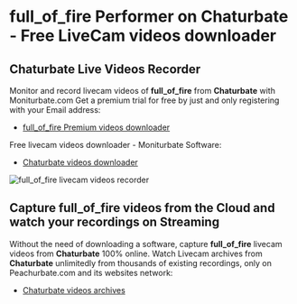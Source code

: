 # full_of_fire Performer on Chaturbate - Free LiveCam videos downloader

## Chaturbate Live Videos Recorder

Monitor and record livecam videos of **full_of_fire** from **Chaturbate** with Moniturbate.com
Get a premium trial for free by just and only registering with your Email address:
* [full_of_fire Premium videos downloader](https://moniturbate.com/request-demo-licence-key.html)

Free livecam videos downloader - Moniturbate Software:
* [Chaturbate videos downloader](https://moniturbate.com/moniturbate-download-software.html)

![full_of_fire livecam videos recorder](https://peachurnet.com/templates/moniturbate-software.png)


## Capture full_of_fire videos from the Cloud and watch your recordings on Streaming

Without the need of downloading a software, capture **full_of_fire** livecam videos from **Chaturbate** 100% online.
Watch Livecam archives from **Chaturbate** unlimitedly from thousands of existing recordings, only on Peachurbate.com and its websites network:
* [Chaturbate videos archives](https://peachurnet.com/)